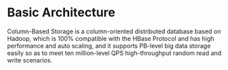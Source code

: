 # Basic Architecture

Column-Based Storage is a column-oriented distributed database based on Hadoop, which is 100% compatible with the HBase Protocol and has high performance and auto scaling, and it supports PB-level big data storage easily so as to meet ten million-level QPS high-throughput random read and write scenarios.